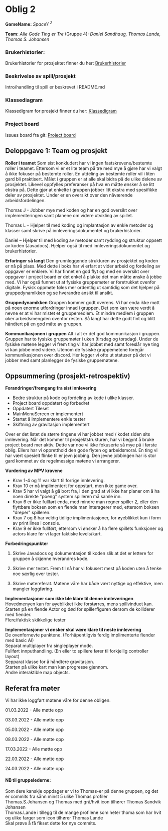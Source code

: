 # Oblig 2

**GameName:** *SpaceY <sup>2<sup/>*

**Team:** *Alle Gode Ting er Tre* (Gruppe 4): *Daniel Sandhaug, Thomas Lande, Thomas S. Johansen*

### Brukerhistorier: 
Brukerhistorier for prosjektet finner du her: [Brukerhistorier](Brukerhistorier.md)

### Beskrivelse av spill/prosjekt
Intro/handling til spill er beskrevet i README.md

### Klassediagram
Klassedigram for prosjekt finner du her: [Klassedigram](Diagramavmain.png)

### Project board
Issues board fra git: [Project board](https://git.app.uib.no/group-4-team-2/inf112.22v.libgdx-template/-/boards) 

## Deloppgave 1: Team og prosjekt

**Roller i teamet**
Som sist konkludert har vi ingen fastskrevene/bestemte roller i teamet. Ettersom vi er et lite team på tre med mye å gjøre har vi valgt å ikke fokuser på bestemte roller. En utdeling av bestemte roller vil i liten gard bli praktisert. Målet i gruppen er at alle skal bidra på de ulike delene av prosjektet. Likevel oppfylles preferanser på hva en måtte ønsker å se litt ekstra på. Dette gjør at enkelte i gruppen jobber litt ekstra med spesifikke deler av prosjektet. Under er en oversikt over den nåværende arbeidsfordelingen.

Thomas J - Jobber mye med koden og har en god oversikt over implementeringen samt planene om videre utvikling av spillet.

Thomas L – Hjelper til med koding og implantasjon av enkle metoder og klasser samt skrive på innleveringsdokumentet og brukerhistorier.  

Daniel – Hjelper til med koding av metoder samt rydding og struktur oppsett av koden (Javadocs). Hjelper også til med innleveringsdokumentet og brukerhistorier.

**Erfaringer så langt**
Den grunnleggende strukturen av prosjektet og koden er nå på plass. Med dette i boks har vi erfart at vider arbeid og fordeling av oppgaver er enklere. Vi har finnet en god flyt og med en oversikt over oppgaver i project board er det enkel å plukke det man måtte ønske å jobbe med. Vi har også funnet ut at fysiske gruppemøter er foretrukket ovenfor digitale. Fysisk oppmøte føles mer ordentlig ut samtidig som det hjelper på gruppedynamikken og se hverandre ansikt til ansikt.

**Gruppedynamikken**
Gruppen kommer godt overens. Vi har enda ikke møtt på noen enorme utfordringer innad i gruppen. Det som kan være verdt å nevne er at vi har mistet et gruppemedlem. Et mindre medlem i gruppen øker arbeidsmengden ovenfor resten. Så langt har dette godt fint og blitt håndtert på en god måte av gruppen.

**Kommunikasjonen i gruppen**
Alt i alt er det god kommunikasjon i gruppen. Gruppen har to fysiske gruppemøter i uken (tirsdag og torsdag). Under de fysiske møtene legger vi frem ting vi har jobbet med samt foreslår nye ting vi kan jobbe med videre. Utenom de fysiske gruppemøtene foregår kommunikasjonen over discord. Her legger vi ofte ut statuser på det vi jobber med samt planlegger de fysiske gruppemøtene.



## Oppsummering (prosjekt-retrospektiv)

**Forandringer/fremgang fra sist innlevering**
- Bedre struktur på kode og fordeling av kode i ulike klasser.
- Project board oppdatert og forbedret
- Oppdatert Tileset
- MainMenuScreen er implementert
- Startet å implementere enkle tester
- Skiftning av gravitasjon implementert

Over er det listet de større tingene vi har jobbet med / kodet siden sits innlevering. Når det kommer til prosjektstrukturen, har vi begynt å bruke project board mer aktiv. Dette var noe vi ikke fokuserte så mye på i første oblig. Ellers har vi oppretthold den gode flyten og arbeidsmoral. En ting vi har vært spesielt flinke til er jevn jobbing. Den jevne jobbingen har is stor gard kommet av de regelmessige møtene vi arrangerer.

**Vurdering av MPV kravene**
- Krav 1-4 og 11 var klart til forrige innlevering. 
- Krav 10 er nå implimentert for oppstart, men ikke game over.   
- Krav 5 har vi valgt å gå bort fra, i den grad at vi ikke har planer om å ha noen direkte "poeng" system spilleren må samle inn.   
- Krav 6 er ikke fullført enda, med mindre man regner spiller 2, eller den flyttbare boksen som en fiende man interagerer med, ettersom boksen "dreper" spilleren.   
- Krav 7 og 8 har veldig tidlige implimentasjoner, for øyeblikket kun i form av print lines i console. 
- Krav 9 er ikke fullført, ettersom vi ønsker å ha flere spillets funksjoner og actors klare før vi lager faktiske levels/kart.


**Forbedringspunkter**

1) Skrive Javadocs og dokumentasjon til koden slik at det er lettere for gruppen å skjønne hverandres kode.

2) Skrive mer testet. Frem til nå har vi fokusert mest på koden uten å tenke noe særlig over tester.

3) Skrive møtereferat. Møtene våre har både vært nyttige og effektive, men mangler loggføring.


**Implementasjoner som ikke ble klare til denne innleveringen**   
Hovedmenyen kan for øyeblikket ikke forstørres, mens spillvinduet kan.   
Starten på en fiende Actor og død for spillerfiguren dersom de kolliderer med fiender.     
Flere/faktisk skikkelige tester   
   
   
**Implementasjoner vi ønsker skal være klare til neste innlevering**   
De ovenfornevte punktene. (Forhåpentligvis ferdig implimenterte fiender med basic AI)   
Separat multiplayer fra singleplayer mode.   
Fullført innputhandling. (En eller to spillere fører til forkjellig controller layout)   
Sepparat klasse for å håndtere gravitasjon.   
Starten på ulike kart man kan progresse gjennom.    
Andre interaktible map objects.   
   
   
## Referat fra møter

Vi har ikke loggført møtene våre for denne obligen.

01.03.2022 - Alle møtte opp

03.03.2022 - Alle møtte opp

05.03.2022 - Alle møtte opp

08.03.2022 - Alle møtte opp

17.03.2022 - Alle møtte opp

22.03.2022 - Alle møtte opp

24.03.2022 - Alle møtte opp


#### NB til gruppelederne:
Som dere kanskje oppdager er vi to Thomas-er på denne gruppen, og det er commits fra sånn minst 5 ulike Thomas profiler      
Thomas.S.Johansen og Thomas med grå/hvit icon tilhører Thomas Sandvik Johansen   
Thomas.Lande i tillegg til de mange profilene som heter thoma som har hvit og ulike farger som icon tilhører Thomas Lande   
Skal prøve å få fikset dette for nye commits.
